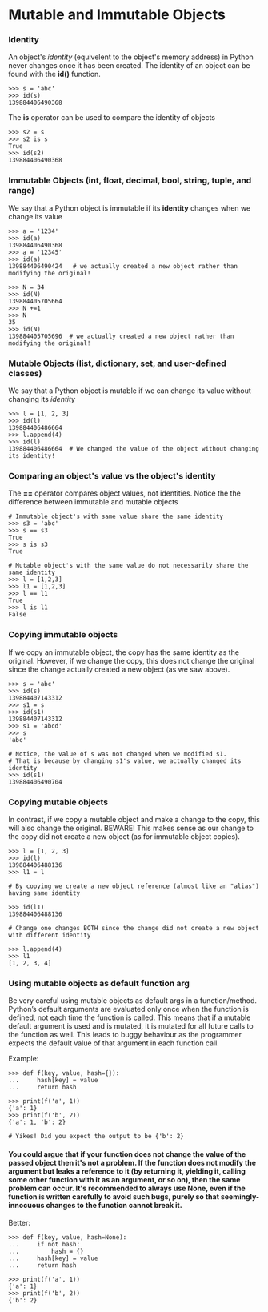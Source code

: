 # Mutable and Immutable Objects

### Identity   
An object's *identity* (equivelent to the object's memory address) in Python never changes once it has been created.
The identity of an object can be found with the **id()** function.   
```
>>> s = 'abc'
>>> id(s)
139884406490368
```

The **is** operator can be used to compare the identity of objects   
```
>>> s2 = s
>>> s2 is s
True
>>> id(s2)
139884406490368
```

### Immutable Objects (int, float, decimal, bool, string, tuple, and range)
We say that a Python object is immutable if its **identity** changes when we change its value
```
>>> a = '1234'
>>> id(a)
139884406490368
>>> a = '12345'
>>> id(a)
139884406490424   # we actually created a new object rather than modifying the original!

>>> N = 34
>>> id(N)
139884405705664
>>> N +=1
>>> N
35
>>> id(N)
139884405705696  # we actually created a new object rather than modifying the original!
```

### Mutable Objects  (list, dictionary, set, and user-defined classes) 
We say that a Python object is mutable if we can change its value without changing its *identity*
```
>>> l = [1, 2, 3]
>>> id(l)
139884406486664
>>> l.append(4)
>>> id(l)
139884406486664  # We changed the value of the object without changing its identity!
```


### Comparing an object's **value** vs the object's identity   
The **==** operator compares object values, not identities.
Notice the the difference between immutable and mutable objects
```
# Immutable object's with same value share the same identity
>>> s3 = 'abc'
>>> s == s3
True
>>> s is s3
True

# Mutable object's with the same value do not necessarily share the same identity
>>> l = [1,2,3]
>>> l1 = [1,2,3]
>>> l == l1
True
>>> l is l1
False
```

### Copying immutable objects
If we copy an immutable object, the copy has the same identity as the original. However, if we change the copy, this does not change the original since the change actually created a new object (as we saw above).
```
>>> s = 'abc'
>>> id(s)
139884407143312
>>> s1 = s
>>> id(s1)
139884407143312
>>> s1 = 'abcd'
>>> s
'abc'

# Notice, the value of s was not changed when we modified s1.
# That is because by changing s1's value, we actually changed its identity
>>> id(s1)
139884406490704
```

### Copying mutable objects   
In contrast, if we copy a mutable object and make a change to the copy, this will also change the original.  BEWARE!
This makes sense as our change to the copy did not create a new object (as for immutable object copies).
```
>>> l = [1, 2, 3]
>>> id(l)
139884406488136
>>> l1 = l

# By copying we create a new object reference (almost like an "alias") having same identity

>>> id(l1)
139884406488136

# Change one changes BOTH since the change did not create a new object with different identity

>>> l.append(4)
>>> l1
[1, 2, 3, 4]
```

### Using mutable objects as default function arg
Be very careful using mutable objects as default args in a function/method. Python’s default arguments are evaluated only once when the function is defined, not each time the function is called. This means that if a mutable default argument is used and is mutated, it is mutated for all future calls to the function as well. This leads to buggy behaviour as the programmer expects the default value of that argument in each function call.

Example:
```
>>> def f(key, value, hash={}):
...     hash[key] = value
...     return hash

>>> print(f('a', 1))
{'a': 1}
>>> print(f('b', 2))
{'a': 1, 'b': 2}

# Yikes! Did you expect the output to be {'b': 2}
```

#### You could argue that if your function does not change the value of the passed object then it's not a problem.  If the function does not modify the argument but leaks a reference to it (by returning it, yielding it, calling some other function with it as an argument, or so on), then the same problem can occur. It's recommended to always use None, even if the function is written carefully to avoid such bugs, purely so that seemingly-innocuous changes to the function cannot break it.

Better:
```
>>> def f(key, value, hash=None):
...     if not hash:
...         hash = {}
...     hash[key] = value
...     return hash

>>> print(f('a', 1))
{'a': 1}
>>> print(f('b', 2))
{'b': 2}
```
